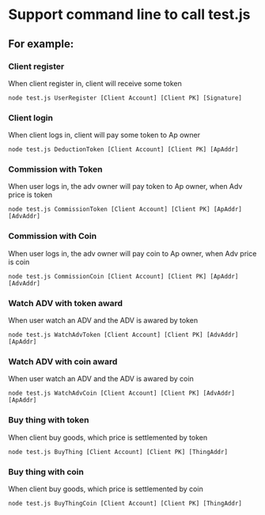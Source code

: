 # Support command line to call test.js

## For example:

### Client register

When client register in, client will receive  some token

```node test.js UserRegister [Client Account] [Client PK] [Signature]```

### Client login

When client logs in, client will pay some token to Ap owner

```node test.js DeductionToken [Client Account] [Client PK] [ApAddr]```

### Commission with Token

When user logs in, the adv owner will pay token to Ap owner, when Adv price is token

```node test.js CommissionToken [Client Account] [Client PK] [ApAddr] [AdvAddr]```

### Commission with Coin

When user logs in, the adv owner will pay coin to Ap owner, when Adv price is coin

```node test.js CommissionCoin [Client Account] [Client PK] [ApAddr] [AdvAddr]```

### Watch ADV with token award

When user watch an ADV and the ADV is awared by token

```node test.js WatchAdvToken [Client Account] [Client PK] [AdvAddr] [ApAddr] ```

### Watch ADV with coin award

When user watch an ADV and the ADV is awared by coin

```node test.js WatchAdvCoin [Client Account] [Client PK] [AdvAddr] [ApAddr]```

### Buy thing with token

When client buy goods, which price is settlemented by token

```node test.js BuyThing [Client Account] [Client PK] [ThingAddr]```

### Buy thing with coin

When client buy goods, which price is settlemented by coin

```node test.js BuyThingCoin [Client Account] [Client PK] [ThingAddr]```
